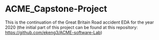 # ACME_Capstone-Project
This is the continuation of the Great Britain Road accident EDA for the year 2020 (the initial part of this project can be found at this repository: https://github.com/ekeng3/ACME-software-Lab)
